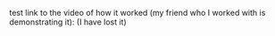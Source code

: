 test
link to the video of how it worked (my friend who I worked with is demonstrating it): (I have lost it)
